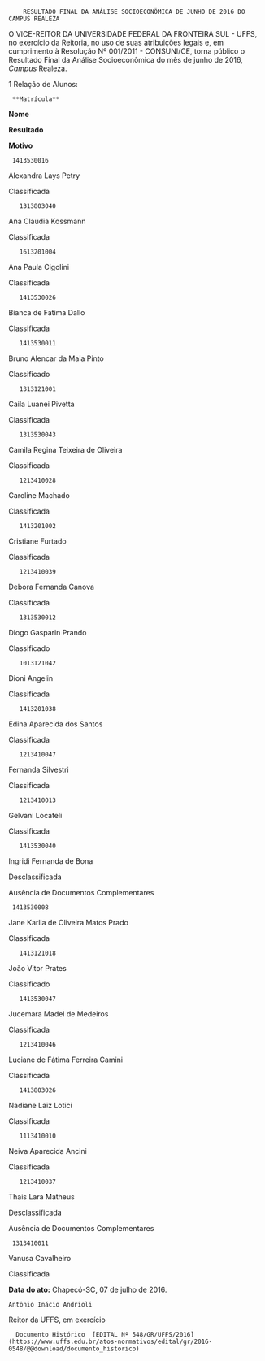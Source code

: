         RESULTADO FINAL DA ANÁLISE SOCIOECONÔMICA DE JUNHO DE 2016 DO CAMPUS REALEZA  

O VICE-REITOR DA UNIVERSIDADE FEDERAL DA FRONTEIRA SUL - UFFS, no exercício da Reitoria, no uso de suas atribuições legais e, em cumprimento à Resolução Nº 001/2011 - CONSUNI/CE, torna público o Resultado Final da Análise Socioeconômica do mês de junho de 2016, *Campus* Realeza.

 1 Relação de Alunos:

     **Matrícula**

   **Nome**

   **Resultado**

   **Motivo**

     1413530016

   Alexandra Lays Petry

   Classificada

       1313803040

   Ana Claudia Kossmann

   Classificada

       1613201004

   Ana Paula Cigolini

   Classificada

       1413530026

   Bianca de Fatima Dallo

   Classificada

       1413530011

   Bruno Alencar da Maia Pinto

   Classificado

       1313121001

   Caila Luanei Pivetta

   Classificada

       1313530043

   Camila Regina Teixeira de Oliveira

   Classificada

       1213410028

   Caroline Machado

   Classificada

       1413201002

   Cristiane Furtado

   Classificada

       1213410039

   Debora Fernanda Canova

   Classificada

       1313530012

   Diogo Gasparin Prando

   Classificado

       1013121042

   Dioni Angelin

   Classificada

       1413201038

   Edina Aparecida dos Santos

   Classificada

       1213410047

   Fernanda Silvestri

   Classificada

       1213410013

   Gelvani Locateli

   Classificada

       1413530040

   Ingridi Fernanda de Bona

   Desclassificada

   Ausência de Documentos Complementares

     1413530008

   Jane Karlla de Oliveira Matos Prado

   Classificada

       1413121018

   João Vitor Prates

   Classificado

       1413530047

   Jucemara Madel de Medeiros

   Classificada

       1213410046

   Luciane de Fátima Ferreira Camini

   Classificada

       1413803026

   Nadiane Laiz Lotici

   Classificada

       1113410010

   Neiva Aparecida Ancini

   Classificada

       1213410037

   Thais Lara Matheus

   Desclassificada

   Ausência de Documentos Complementares

     1313410011

   Vanusa Cavalheiro

   Classificada

        

   **Data do ato:** Chapecó-SC, 07 de julho de 2016.   
 

    Antônio Inácio Andrioli   
 Reitor da UFFS, em exercício 

      Documento Histórico  [EDITAL Nº 548/GR/UFFS/2016](https://www.uffs.edu.br/atos-normativos/edital/gr/2016-0548/@@download/documento_historico)     
      